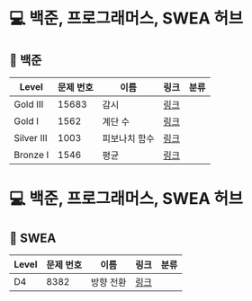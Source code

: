 # 💻 백준, 프로그래머스, SWEA 허브

## 📁 백준

| Level | 문제 번호 | 이름 | 링크 | 분류 |
|--------|------------|------|------|--------|
| Gold III | 15683 | 감시 | [링크](%25EB%25B0%25B1%25EC%25A4%2580%255CGold%255C15683.%25E2%2580%2585%25EA%25B0%2590%25EC%258B%259C%255CREADME.md) |  |
| Gold I | 1562 | 계단 수 | [링크](%25EB%25B0%25B1%25EC%25A4%2580%255CGold%255C1562.%25E2%2580%2585%25EA%25B3%2584%25EB%258B%25A8%25E2%2580%2585%25EC%2588%2598%255CREADME.md) |  |
| Silver III | 1003 | 피보나치 함수 | [링크](%25EB%25B0%25B1%25EC%25A4%2580%255CSilver%255C1003.%25E2%2580%2585%25ED%2594%25BC%25EB%25B3%25B4%25EB%2582%2598%25EC%25B9%2598%25E2%2580%2585%25ED%2595%25A8%25EC%2588%2598%255CREADME.md) |  |
| Bronze I | 1546 | 평균 | [링크](%25EB%25B0%25B1%25EC%25A4%2580%255CBronze%255C1546.%25E2%2580%2585%25ED%258F%2589%25EA%25B7%25A0%255CREADME.md) |  |


# 💻 백준, 프로그래머스, SWEA 허브

## 📁 SWEA

| Level | 문제 번호 | 이름 | 링크 | 분류 |
|--------|------------|------|------|--------|
| D4 | 8382 | 방향 전환 | [링크](SWEA%255CD4%255C8382.%25E2%2580%2585%25EB%25B0%25A9%25ED%2596%25A5%25E2%2580%2585%25EC%25A0%2584%25ED%2599%2598%255CREADME.md) |  |

